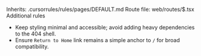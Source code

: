 Inherits: .cursorrules/rules/pages/DEFAULT.md
Route file: web/routes/$.tsx
Additional rules
- Keep styling minimal and accessible; avoid adding heavy dependencies to the 404 shell.
- Ensure `Return to Home` link remains a simple anchor to `/` for broad compatibility.
